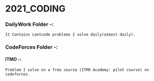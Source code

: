 # 2021_CODING

### DailyWork Folder -:
    It Contains Leetcode problems I solve daily(atmost daily).
  
### CodeForces Folder -:
   #### ITMO -:
    Problem I solve on a free course (ITMO Academy: pilot course) on codeforces.

